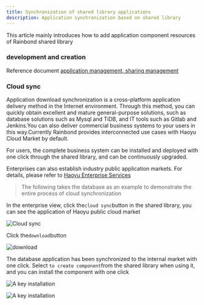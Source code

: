 ```yaml
---
title: Synchronization of shared library applications
description: Application synchronization based on shared library
---
```


This article mainly introduces how to add application component resources of Rainbond shared library

### development and creation

Reference document [application management, sharing management](/docs/use-manual/enterprise-manage/appcenter/share-app-market)

### Cloud sync

Application download synchronization is a cross-platform application delivery method in the Internet environment. Through this method, you can quickly obtain excellent and mature general-purpose solutions, such as database solutions such as Mysql and TiDB, and IT tools such as Gitlab and Jenkins.You can also deliver commercial business systems to your users in this way.Currently Rainbond provides interconnected use cases with Haoyu Cloud Market by default.

For users, the complete business system can be installed and deployed with one click through the shared library, and can be continuously upgraded.

Enterprises can also establish industry public application markets. For details, please refer to [Haoyu Enterprise Services](https://www.goodrain.com)

> The following takes the database as an example to demonstrate the entire process of cloud synchronization

In the enterprise view, click the`cloud sync`button in the shared library, you can see the application of Haoyu public cloud market

![Cloud sync](https://grstatic.oss-cn-shanghai.aliyuncs.com/images/docs/5.2/user-manual/enterprise/appcenter/add-app/Cloud%20sync.png)

Click the`download`button

![download](https://grstatic.oss-cn-shanghai.aliyuncs.com/images/docs/5.2/user-manual/enterprise/appcenter/add-app/mysqlsync.png)

The database application has been synchronized to the internal market with one click. Select `to create component`from the shared library when using it, and you can install the component with one click

![A key installation](https://grstatic.oss-cn-shanghai.aliyuncs.com/images/docs/5.2/user-manual/enterprise/appcenter/add-app/mysqlsync01.png)

![A key installation](https://grstatic.oss-cn-shanghai.aliyuncs.com/images/docs/5.2/user-manual/enterprise/appcenter/component-add/One%20button%20installation.png)